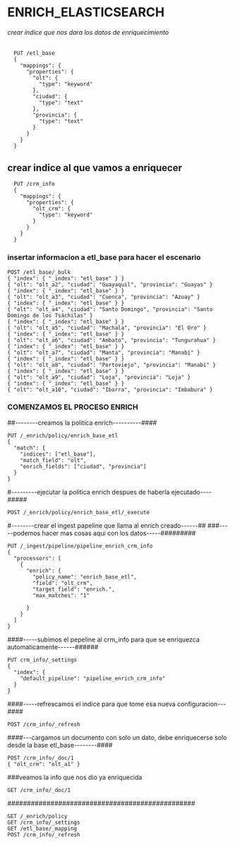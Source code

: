 # ENRICH_ELASTICSEARCH


###### crear indice que nos dara los datos de enriquecimiento ##


      PUT /etl_base
      {
        "mappings": {
          "properties": {
            "olt": {
              "type": "keyword"
            },
            "ciudad": {
              "type": "text"
            },
            "provincia": {
              "type": "text"
            }
          }
        }
      }
      
## crear indice al que vamos a enriquecer

      PUT /crm_info
      {
        "mappings": {
          "properties": {
            "olt_crm": {
              "type": "keyword"
            }
          }
        }
      }

### insertar informacion a etl_base para hacer el escenario


    POST /etl_base/_bulk
    { "index": { "_index": "etl_base" } }
    { "olt": "olt_a2", "ciudad": "Guayaquil", "provincia": "Guayas" }
    { "index": { "_index": "etl_base" } }
    { "olt": "olt_a3", "ciudad": "Cuenca", "provincia": "Azuay" }
    { "index": { "_index": "etl_base" } }
    { "olt": "olt_a4", "ciudad": "Santo Domingo", "provincia": "Santo Domingo de los Tsáchilas" }
    { "index": { "_index": "etl_base" } }
    { "olt": "olt_a5", "ciudad": "Machala", "provincia": "El Oro" }
    { "index": { "_index": "etl_base" } }
    { "olt": "olt_a6", "ciudad": "Ambato", "provincia": "Tungurahua" }
    { "index": { "_index": "etl_base" } }
    { "olt": "olt_a7", "ciudad": "Manta", "provincia": "Manabí" }
    { "index": { "_index": "etl_base" } }
    { "olt": "olt_a8", "ciudad": "Portoviejo", "provincia": "Manabí" }
    { "index": { "_index": "etl_base" } }
    { "olt": "olt_a9", "ciudad": "Loja", "provincia": "Loja" }
    { "index": { "_index": "etl_base" } }
    { "olt": "olt_a10", "ciudad": "Ibarra", "provincia": "Imbabura" }



### COMENZAMOS EL PROCESO ENRICH
##--------creamos la politica enrich----------####


    PUT /_enrich/policy/enrich_base_etl
    {
      "match": {
        "indices": ["etl_base"],
        "match_field": "olt",
        "enrich_fields": ["ciudad", "provincia"]
      }
    }
    
#---------ejecutar la politica enrich despues de haberla ejecutado----#####

    POST /_enrich/policy/enrich_base_etl/_execute


#--------crear el ingest papeline que llama al enrich creado------##
###-----podemos hacer mas cosas aqui con los datos-----#########

    PUT /_ingest/pipeline/pipeline_enrich_crm_info
    {
      "processors": [
        {
          "enrich": {
            "policy_name": "enrich_base_etl",
            "field": "olt_crm",
            "target_field": "enrich.",
            "max_matches": "1"
            
          }
        }
      ]
    }
####-----subimos el pepeline al crm_info para que se enriquezca automaticamente------######

    PUT crm_info/_settings
    {
      "index": {
        "default_pipeline": "pipeline_enrich_crm_info"
      }
    }

####-----refrescamos el indice para que tome esa nueva configuracion---####

    POST /crm_info/_refresh
####---cargamos un documento con solo un dato, debe enriquecerse solo desde la base etl_base--------####

    POST /crm_info/_doc/1
    { "olt_crm": "olt_a1" }
    
###veamos la info que nos dio ya enriquecida

    GET /crm_info/_doc/1

################################################

    GET /_enrich/policy
    GET /crm_info/_settings
    GET /etl_base/_mapping
    POST /crm_info/_refresh
